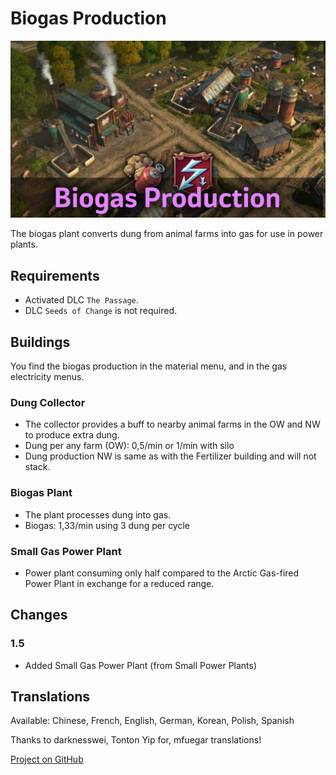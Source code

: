# Biogas Production

![](./banner.jpg)

The biogas plant converts dung from animal farms into gas for use in power plants.

## Requirements

- Activated DLC `The Passage`.
- DLC `Seeds of Change` is not required.

## Buildings

You find the biogas production in the material menu, and in the gas electricity menus.

### Dung Collector

- The collector provides a buff to nearby animal farms in the OW and NW to produce extra dung.
- Dung per any farm (OW): 0,5/min or 1/min with silo
- Dung production NW is same as with the Fertilizer building and will not stack.

### Biogas Plant

- The plant processes dung into gas.
- Biogas: 1,33/min using 3 dung per cycle

### Small Gas Power Plant

- Power plant consuming only half compared to the Arctic Gas-fired Power Plant in exchange for a reduced range.

## Changes

### 1.5

- Added Small Gas Power Plant (from Small Power Plants)

## Translations

Available: Chinese, French, English, German, Korean, Polish, Spanish

Thanks to darknesswei, Tonton Yip for, mfuegar translations!

[Project on GitHub](https://github.com/jakobharder/anno-1800-jakobs-mods)
